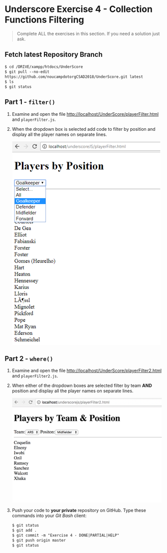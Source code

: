 # Underscore Exercise 4 - Collection Functions Filtering
		
> Complete ALL the exercises in this section. If you need a solution just ask.


## Fetch latest Repository Branch

```
$ cd /DRIVE/xampp/htdocs/UnderScore
$ git pull --no-edit https://github.com/noucampdotorgCSAD2018/UnderScore.git latest
$ ls
$ git status

```

## Part 1 - ``filter()``

1.	Examine and open the file [http://localhost/UnderScore/playerFilter.html](http://localhost/UnderScore/playerFilter.html) and ``playerFilter.js``.

1.	When the dropdown box is selected add code to filter by position and display all the player names on separate lines.

	![img](https://github.com/noucampdotorgSSAD/UnderScore/blob/master/images/playerFilter.png?raw=true)



## Part 2 - ``where()``

1.	Examine and open the file [http://localhost/UnderScore/playerFilter2.html](http://localhost/UnderScore/playerFilter2.html) and ``playerFilter2.js``.

1.	When either of the dropdown boxes are selected filter by team **AND** position and display all the player names on separate lines.

	![img](https://github.com/noucampdotorgSSAD/UnderScore/blob/master/images/playerFilter2.png?raw=true)



1.	Push your code to **your private** repository on GitHub.  Type these commands into your *Git Bash* client:

	```
	$ git status
	$ git add .
	$ git commit -m "Exercise 4 - DONE|PARTIAL|HELP"
	$ git push origin master
	$ git status

	```